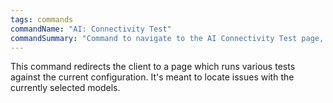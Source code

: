 ```yaml
---
tags: commands
commandName: "AI: Connectivity Test"
commandSummary: "Command to navigate to the AI Connectivity Test page, which runs various tests against the currently selected models."
---
```


This command redirects the client to a page which runs various tests against the current configuration.  It's meant to
locate issues with the currently selected models.